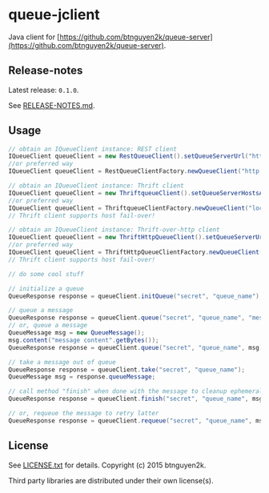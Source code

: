queue-jclient
=============

Java client for [https://github.com/btnguyen2k/queue-server](https://github.com/btnguyen2k/queue-server).

## Release-notes ##

Latest release: `0.1.0`.

See [RELEASE-NOTES.md](RELEASE-NOTES.md).

## Usage ##

```java
// obtain an IQueueClient instance: REST client
IQueueClient queueClient = new RestQueueClient().setQueueServerUrl("http://localhost:8080").init();
//or preferred way
IQueueClient queueClient = RestQueueClientFactory.newQueueClient("http://localhost:8080");

// obtain an IQueueClient instance: Thrift client
IQueueClient queueClient = new ThriftqueueClient().setQueueServerHostsAndPorts("localhost:9090,host2:9090,host3:9090").init();
//or preferred way
IQueueClient queueClient = ThriftqueueClientFactory.newQueueClient("localhost:9090,host2:9090,host3:9090");
// Thrift client supports host fail-over!

// obtain an IQueueClient instance: Thrift-over-http client
IQueueClient queueClient = new ThriftHttpQueueClient().setQueueServerUrls("http://localhost:8080/thrift,http://host2/thrift,http://host3/thrift").init();
//or preferred way
IQueueClient queueClient = ThriftHttpQueueClientFactory.newQueueClient("http://localhost:8080/thrift,http://host2/thrift,http://host3/thrift");
// Thrift client supports host fail-over!
```

```java
// do some cool stuff

// initialize a queue
QueueResponse response = queueClient.initQueue("secret", "queue_name");

// queue a message
QueueResponse response = queueClient.queue("secret", "queue_name", "message".getBytes());
// or, queue a message
QueueMessage msg = new QueueMessage();
msg.content("message content".getBytes());
QueueResponse response = queueClient.queue("secret", "queue_name", msg);

// take a message out of queue
QueueResponse response = queueClient.take("secret", "queue_name");
QueueMessage msg = response.queueMessage;

// call method "finish" when done with the message to cleanup ephemeral storage
QueueResponse response = queueClient.finish("secret", "queue_name", msg);

// or, requeue the message to retry latter
QueueResponse response = queueClient.requeue("secret", "queue_name", msg);
```

## License ##

See [LICENSE.txt](LICENSE.txt) for details. Copyright (c) 2015 btnguyen2k.

Third party libraries are distributed under their own license(s).
